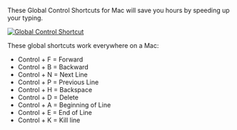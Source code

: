 These Global Control Shortcuts for Mac will save you hours by speeding up your typing.

[![Global Control Shortcut](https://player.vimeo.com/video/107073108)](https://player.vimeo.com/video/107073108 "Global Control Shortcut")

These global shortcuts work everywhere on a Mac:

- Control + F = Forward
- Control + B = Backward
- Control + N = Next Line
- Control + P = Previous Line
- Control + H = Backspace
- Control + D = Delete
- Control + A = Beginning of Line
- Control + E = End of Line
- Control + K = Kill line